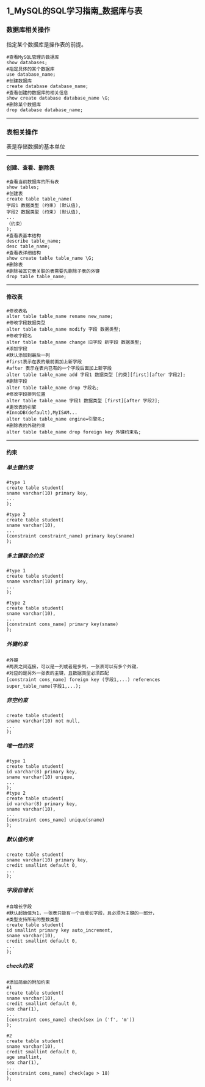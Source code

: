 ## 1_MySQL的SQL学习指南_数据库与表



### 数据库相关操作

指定某个数据库是操作表的前提。

```mysql
#查看MySQL管理的数据库
show databases;
#指定具体的某个数据库
use database_name;
#创建数据库
create database database_name;
#查看创建的数据库的相关信息
show create database database_name \G;
#删除某个数据库
drop database database_name;
```

---



### 表相关操作

表是存储数据的基本单位

---



#### 创建、查看、删除表

```mysql
#查看当前数据库的所有表
show tables;
#创建表
create table table_name(
字段1 数据类型 (约束) (默认值),
字段2 数据类型 (约束) (默认值),
...
（约束）
);
#查看表基本结构
describe table_name;
desc table_name;
#查看表详细结构
show create table table_name \G;
#删除表
#删除被其它表关联的表需要先删除子表的外键
drop table table_name;
```

---



#### 修改表

```mysql
#修改表名
alter table table_name rename new_name;
#修改字段数据类型
alter table table_name modify 字段 数据类型;
#修改字段名
alter table table_name change 旧字段 新字段 数据类型;
#添加字段
#默认添加到最后一列
#first表示在表的最前面加上新字段
#after 表示在表内已有的一个字段后面加上新字段
alter table table_name add 字段1 数据类型 [约束][first][after 字段2];
#删除字段
alter table table_name drop 字段名;
#修改字段排列位置
alter table table_name 字段1 数据类型 [first][after 字段2];
#更改表的引擎
#InnoDB(default),MyISAM...
alter table table_name engine=引擎名;
#删除表的外键约束
alter table table_name drop foreign key 外键约束名;
```

---



#### 约束

##### 单主键约束

```mysql
#type 1
create table student(
sname varchar(10) primary key,
...
);

#type 2
create table student(
sname varchar(10),
...
(constraint constraint_name) primary key(sname) 
);
```

##### 多主键联合约束

```mysql
#type 1
create table student(
sname varchar(10) primary key,
...
);

#type 2
create table student(
sname varchar(10),
...
[constraint cons_name] primary key(sname) 
);
```

##### 外键约束

```mysql
#外键
#两表之间连接，可以是一列或者是多列，一张表可以有多个外键，
#对应的是另外一张表的主键，且数据类型必须匹配
[constraint cons_name] foreign key (字段1,...) references super_table_name(字段1,...);
```

##### 非空约束

```mysql
create table student(
sname varchar(10) not null,
...
);
```

##### 唯一性约束

```mysql
#type 1
create table student(
id varchar(8) primary key,
sname varchar(10) unique,
...
);
#type 2
create table student(
id varchar(8) primary key,
sname varchar(10),
...
[constraint cons_name] unique(sname)
);
```

##### 默认值约束

```mysql
create table student(
sname varchar(10) primary key,
credit smallint default 0,
...
);
```

##### 字段自增长

```mysql
#自增长字段
#默认起始值为1，一张表只能有一个自增长字段，且必须为主键的一部分，
#类型支持所有的整数类型
create table student(
id smallint primary key auto_increment,
sname varchar(10),
credit smallint default 0,
...
);
```

##### check约束

```mysql
#添加简单的附加约束
#1
create table student(
sname varchar(10),
credit smallint default 0,
sex char(1), 
...
[constraint cons_name] check(sex in ('f', 'm'))
);

#2
create table student(
sname varchar(10),
credit smallint default 0,
age smallint,
sex char(1), 
...
[constraint cons_name] check(age > 18)
);
```

